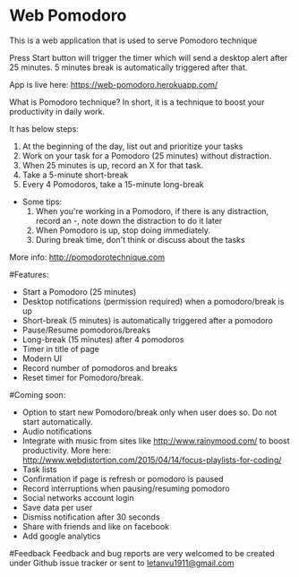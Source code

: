 # Web Pomodoro
This is a web application that is used to serve Pomodoro technique

Press Start button will trigger the timer which will send a desktop alert after 25 minutes.
5 minutes break is automatically triggered after that.

App is live here: https://web-pomodoro.herokuapp.com/

What is Pomodoro technique? 
In short, it is a technique to boost your productivity in daily work. 

It has below steps:

1. At the beginning of the day, list out and prioritize your tasks
2. Work on your task for a Pomodoro (25 minutes) without distraction.
3. When 25 minutes is up, record an X for that task.
4. Take a 5-minute short-break
5. Every 4 Pomodoros, take a 15-minute long-break
 * Some tips:
    1. When you're working in a Pomodoro, if there is any distraction, record an -, note down the distraction to do it later
    2. When Pomodoro is up, stop doing immediately.
    3. During break time, don't think or discuss about the tasks

More info: http://pomodorotechnique.com

#Features:
* Start a Pomodoro (25 minutes)
* Desktop notifications (permission required) when a pomodoro/break is up
* Short-break (5 minutes) is automatically triggered after a pomodoro
* Pause/Resume pomodoros/breaks
* Long-break (15 minutes) after 4 pomodoros
* Timer in title of page
* Modern UI
* Record number of pomodoros and breaks
* Reset timer for Pomodoro/break.

#Coming soon:
* Option to start new Pomodoro/break only when user does so. Do not start automatically.
* Audio notifications
* Integrate with music from sites like http://www.rainymood.com/ to boost productivity. More here: http://www.webdistortion.com/2015/04/14/focus-playlists-for-coding/
* Task lists
* Confirmation if page is refresh or pomodoro is paused
* Record interruptions when pausing/resuming pomodoro
* Social networks account login
* Save data per user
* Dismiss notification after 30 seconds
* Share with friends and like on facebook
* Add google analytics

#Feedback
Feedback and bug reports are very welcomed to be created under Github issue tracker or sent to letanvu1911@gmail.com
